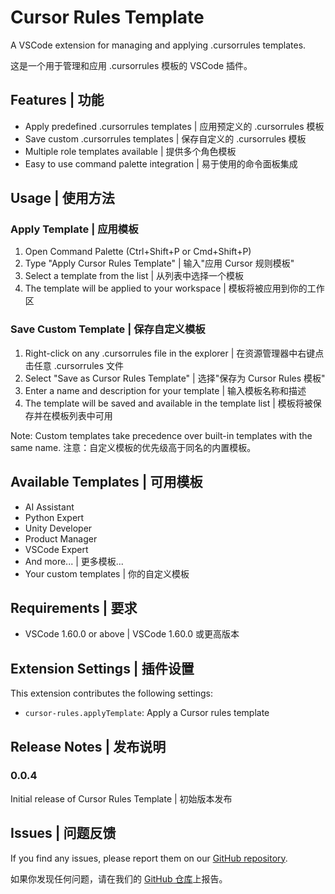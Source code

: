 # Cursor Rules Template

A VSCode extension for managing and applying .cursorrules templates.

这是一个用于管理和应用 .cursorrules 模板的 VSCode 插件。

## Features | 功能

- Apply predefined .cursorrules templates | 应用预定义的 .cursorrules 模板
- Save custom .cursorrules templates | 保存自定义的 .cursorrules 模板
- Multiple role templates available | 提供多个角色模板
- Easy to use command palette integration | 易于使用的命令面板集成

## Usage | 使用方法

### Apply Template | 应用模板

1. Open Command Palette (Ctrl+Shift+P or Cmd+Shift+P)
2. Type "Apply Cursor Rules Template" | 输入"应用 Cursor 规则模板"
3. Select a template from the list | 从列表中选择一个模板
4. The template will be applied to your workspace | 模板将被应用到你的工作区

### Save Custom Template | 保存自定义模板

1. Right-click on any .cursorrules file in the explorer | 在资源管理器中右键点击任意 .cursorrules 文件
2. Select "Save as Cursor Rules Template" | 选择"保存为 Cursor Rules 模板"
3. Enter a name and description for your template | 输入模板名称和描述
4. The template will be saved and available in the template list | 模板将被保存并在模板列表中可用

Note: Custom templates take precedence over built-in templates with the same name.
注意：自定义模板的优先级高于同名的内置模板。

## Available Templates | 可用模板

- AI Assistant
- Python Expert
- Unity Developer
- Product Manager
- VSCode Expert
- And more... | 更多模板...
- Your custom templates | 你的自定义模板

## Requirements | 要求

- VSCode 1.60.0 or above | VSCode 1.60.0 或更高版本

## Extension Settings | 插件设置

This extension contributes the following settings:

- `cursor-rules.applyTemplate`: Apply a Cursor rules template

## Release Notes | 发布说明

### 0.0.4

Initial release of Cursor Rules Template | 初始版本发布

## Issues | 问题反馈

If you find any issues, please report them on our [GitHub repository](https://github.com/kelisiWu123/cursor-rules-wizard/issues).

如果你发现任何问题，请在我们的 [GitHub 仓库](https://github.com/kelisiWu123/cursor-rules-wizard/issues)上报告。
